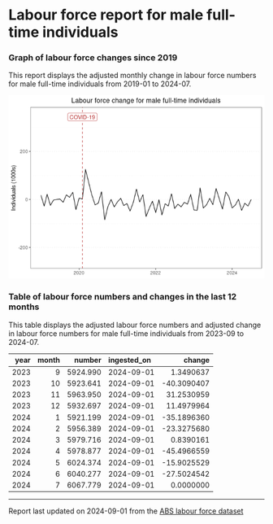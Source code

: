 Labour force report for male full-time individuals
================

### Graph of labour force changes since 2019

This report displays the adjusted monthly change in labour force numbers
for male full-time individuals from 2019-01 to 2024-07.

![](male_full-time_report_files/figure-gfm/unnamed-chunk-2-1.png)<!-- -->

### Table of labour force numbers and changes in the last 12 months

This table displays the adjusted labour force numbers and adjusted
change in labour force numbers for male full-time individuals from
2023-09 to 2024-07.

| year | month |   number | ingested_on |      change |
|-----:|------:|---------:|:------------|------------:|
| 2023 |     9 | 5924.990 | 2024-09-01  |   1.3490637 |
| 2023 |    10 | 5923.641 | 2024-09-01  | -40.3090407 |
| 2023 |    11 | 5963.950 | 2024-09-01  |  31.2530959 |
| 2023 |    12 | 5932.697 | 2024-09-01  |  11.4979964 |
| 2024 |     1 | 5921.199 | 2024-09-01  | -35.1896360 |
| 2024 |     2 | 5956.389 | 2024-09-01  | -23.3275680 |
| 2024 |     3 | 5979.716 | 2024-09-01  |   0.8390161 |
| 2024 |     4 | 5978.877 | 2024-09-01  | -45.4966559 |
| 2024 |     5 | 6024.374 | 2024-09-01  | -15.9025529 |
| 2024 |     6 | 6040.277 | 2024-09-01  | -27.5024542 |
| 2024 |     7 | 6067.779 | 2024-09-01  |   0.0000000 |

------------------------------------------------------------------------

Report last updated on 2024-09-01 from the [ABS labour force
dataset](https://www.abs.gov.au/statistics/labour/employment-and-unemployment/labour-force-australia/latest-release)

